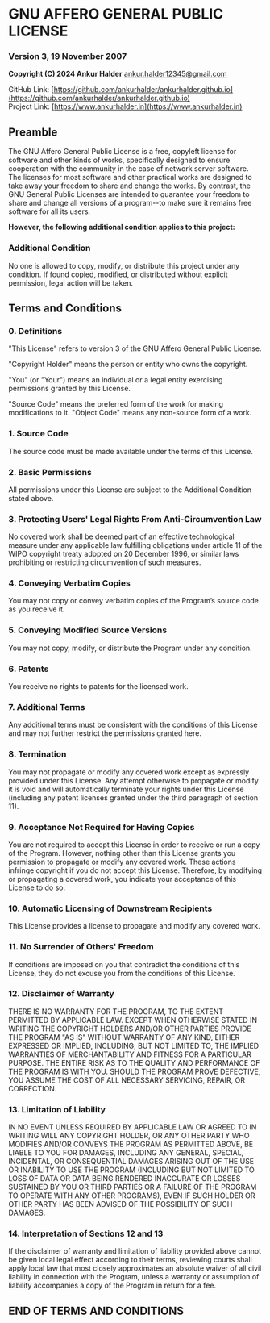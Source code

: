 # GNU AFFERO GENERAL PUBLIC LICENSE

### Version 3, 19 November 2007

**Copyright (C) 2024 Ankur Halder**
<ankur.halder12345@gmail.com>

GitHub Link: [https://github.com/ankurhalder/ankurhalder.github.io](https://github.com/ankurhalder/ankurhalder.github.io)  
Project Link: [https://www.ankurhalder.in](https://www.ankurhalder.in)

## Preamble

The GNU Affero General Public License is a free, copyleft license for software and other kinds of works, specifically designed to ensure cooperation with the community in the case of network server software. The licenses for most software and other practical works are designed to take away your freedom to share and change the works. By contrast, the GNU General Public Licenses are intended to guarantee your freedom to share and change all versions of a program--to make sure it remains free software for all its users.

**However, the following additional condition applies to this project:**

### Additional Condition

No one is allowed to copy, modify, or distribute this project under any condition. If found copied, modified, or distributed without explicit permission, legal action will be taken.

## Terms and Conditions

### 0. Definitions

"This License" refers to version 3 of the GNU Affero General Public License.

"Copyright Holder" means the person or entity who owns the copyright.

"You" (or "Your") means an individual or a legal entity exercising permissions granted by this License.

"Source Code" means the preferred form of the work for making modifications to it. "Object Code" means any non-source form of a work.

### 1. Source Code

The source code must be made available under the terms of this License.

### 2. Basic Permissions

All permissions under this License are subject to the Additional Condition stated above.

### 3. Protecting Users' Legal Rights From Anti-Circumvention Law

No covered work shall be deemed part of an effective technological measure under any applicable law fulfilling obligations under article 11 of the WIPO copyright treaty adopted on 20 December 1996, or similar laws prohibiting or restricting circumvention of such measures.

### 4. Conveying Verbatim Copies

You may not copy or convey verbatim copies of the Program’s source code as you receive it.

### 5. Conveying Modified Source Versions

You may not copy, modify, or distribute the Program under any condition.

### 6. Patents

You receive no rights to patents for the licensed work.

### 7. Additional Terms

Any additional terms must be consistent with the conditions of this License and may not further restrict the permissions granted here.

### 8. Termination

You may not propagate or modify any covered work except as expressly provided under this License. Any attempt otherwise to propagate or modify it is void and will automatically terminate your rights under this License (including any patent licenses granted under the third paragraph of section 11).

### 9. Acceptance Not Required for Having Copies

You are not required to accept this License in order to receive or run a copy of the Program. However, nothing other than this License grants you permission to propagate or modify any covered work. These actions infringe copyright if you do not accept this License. Therefore, by modifying or propagating a covered work, you indicate your acceptance of this License to do so.

### 10. Automatic Licensing of Downstream Recipients

This License provides a license to propagate and modify any covered work.

### 11. No Surrender of Others' Freedom

If conditions are imposed on you that contradict the conditions of this License, they do not excuse you from the conditions of this License.

### 12. Disclaimer of Warranty

THERE IS NO WARRANTY FOR THE PROGRAM, TO THE EXTENT PERMITTED BY APPLICABLE LAW. EXCEPT WHEN OTHERWISE STATED IN WRITING THE COPYRIGHT HOLDERS AND/OR OTHER PARTIES PROVIDE THE PROGRAM "AS IS" WITHOUT WARRANTY OF ANY KIND, EITHER EXPRESSED OR IMPLIED, INCLUDING, BUT NOT LIMITED TO, THE IMPLIED WARRANTIES OF MERCHANTABILITY AND FITNESS FOR A PARTICULAR PURPOSE. THE ENTIRE RISK AS TO THE QUALITY AND PERFORMANCE OF THE PROGRAM IS WITH YOU. SHOULD THE PROGRAM PROVE DEFECTIVE, YOU ASSUME THE COST OF ALL NECESSARY SERVICING, REPAIR, OR CORRECTION.

### 13. Limitation of Liability

IN NO EVENT UNLESS REQUIRED BY APPLICABLE LAW OR AGREED TO IN WRITING WILL ANY COPYRIGHT HOLDER, OR ANY OTHER PARTY WHO MODIFIES AND/OR CONVEYS THE PROGRAM AS PERMITTED ABOVE, BE LIABLE TO YOU FOR DAMAGES, INCLUDING ANY GENERAL, SPECIAL, INCIDENTAL, OR CONSEQUENTIAL DAMAGES ARISING OUT OF THE USE OR INABILITY TO USE THE PROGRAM (INCLUDING BUT NOT LIMITED TO LOSS OF DATA OR DATA BEING RENDERED INACCURATE OR LOSSES SUSTAINED BY YOU OR THIRD PARTIES OR A FAILURE OF THE PROGRAM TO OPERATE WITH ANY OTHER PROGRAMS), EVEN IF SUCH HOLDER OR OTHER PARTY HAS BEEN ADVISED OF THE POSSIBILITY OF SUCH DAMAGES.

### 14. Interpretation of Sections 12 and 13

If the disclaimer of warranty and limitation of liability provided above cannot be given local legal effect according to their terms, reviewing courts shall apply local law that most closely approximates an absolute waiver of all civil liability in connection with the Program, unless a warranty or assumption of liability accompanies a copy of the Program in return for a fee.

## END OF TERMS AND CONDITIONS
